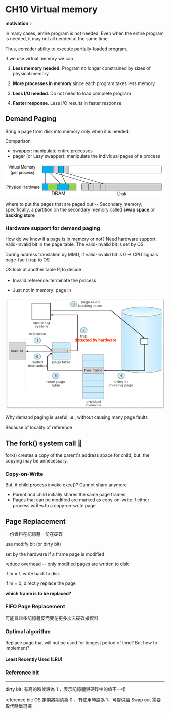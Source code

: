 # CH10 Virtual memory

**motivation** :bulb:

In many cases, entire program is not needed. Even when the entire program is needed, it may not all needed at the same time

Thus, consider ability to execute partially-loaded program.

If we use virtual memory we can

1. **Less memory needed.** Program no longer constrained by sizes of physical memory

2. **More processes in memory** since each program takes less memory

3. **Less I/O needed**. Do not need to load complete program

4. **Faster response**. Less I/O results in faster response

## Demand Paging

Bring a page from disk into memory only when it is needed.

Comparison

+ swapper: manipulate entire processes
+ pager (or Lazy swapper): manipulate the individual pages of a process

![](./src/10-1.png)

where to put the pages that are paged out -- Secondary memory, specifically, a partition on the secondary memory called **swap space** or **backing store**

### Hardware support for demand paging

How do we know if a page is in memory or not? Need hardware support. Valid-Invalid bit in the page table. The valid-invalid bit is set by OS.

During address translation by MMU, if valid-invalid bit is 0 → CPU signals page-fault trap to OS

OS look at another table P<sub>i</sub> to decide

+ Invalid reference: terminate the process

+ Just not in memory: page in

![](./src/10-2.png)

Why demand paging is useful i.e., without causing many page faults

Because of locality of reference

## The fork() system call :fork_and_knife:

fork() creates a copy of the parent's address space for child, but, the copying may be unnecessary.

### Copy-on-Write

But, if child process invoke exec()? Cannot share anymore

+ Parent and child initially shares the same page frames
+ Pages that can be modified are marked as copy-on-write if either process writes to a copy-on-write page

## Page Replacement

一份資料在記憶體一份在硬碟

use modify bit (or dirty bit)

set by the hardware if a frame page is modified

reduce overhead -- only modified pages are written to disk

if m = 1, write back to disk

if m = 0, directly replace the page

**which frame is to be replaced?**

### FIFO Page Replacement

可能買越多記憶體反而要花更多次去硬碟搬資料

### Optimal algorithm

Replace page that will not be used for longest period of time? But how to implement?

#### Least Recently Used (LRU)



### Reference bit



---

dirty bit: 有寫的時候設為 1 ，表示記憶體與硬碟中的值不一樣

reference bit: OS 定期將期清為 0 ，有使用時設為 1，可提供給 Swap out 需要取代時做選擇


